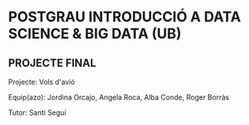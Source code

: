 # POSTGRAU INTRODUCCIÓ A DATA SCIENCE & BIG DATA (UB)

## PROJECTE FINAL

Projecte: Vols d'avió

Equip(azo): Jordina Orcajo, Angela Roca, Alba Conde, Roger Borràs

Tutor: Santi Seguí

